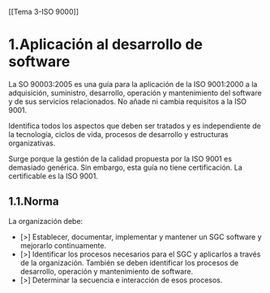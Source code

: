 [[Tema 3-ISO 9000]]

# 1.Aplicación al desarrollo de software
La SO 90003:2005 es una guía para la aplicación de la ISO 9001:2000 a la adquisición, suministro, desarrollo, operación y mantenimiento del software y de sus servicios relacionados. No añade ni cambia requisitos a la ISO 9001.

Identifica todos los aspectos que deben ser tratados y es independiente de la tecnología, ciclos de vida, procesos de desarrollo y estructuras organizativas. 

Surge porque la gestión de la calidad propuesta por la ISO 9001 es demasiado genérica. Sin embargo, esta guía no tiene certificación. La certificable es la ISO 9001.

## 1.1.Norma
La organización debe:
+ [>] Establecer, documentar, implementar y mantener un SGC software y mejorarlo continuamente.
+ [>] Identificar los procesos necesarios para el SGC y aplicarlos a través de la organización. También se deben identificar los procesos de desarrollo, operación y mantenimiento de software.
+ [>] Determinar la secuencia e interacción de esos procesos.  